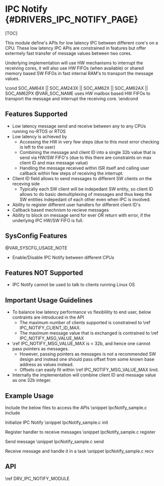# IPC Notify {#DRIVERS_IPC_NOTIFY_PAGE}

[TOC]

This module define's APIs for low latency IPC between different core's on a CPU.
These low latency IPC APIs are constrained in features but offer extermely fast
transfer of message values between two cores.

Underlying implementation will use HW mechanisms to interrupt the
receiving cores, it will also use HW FIFOs (when available)
or shared memory based SW FIFOs in fast internal RAM's
to transport the message values.

\cond SOC_AM64X || SOC_AM243X || SOC_AM62X || SOC_AM62AX || SOC_AM62PX
@VAR_SOC_NAME uses HW mailbox based HW FIFOs to transport the message and interrupt the receiving core.
\endcond

## Features Supported

- Low latency message send and receive between any to any CPUs running no-RTOS or RTOS
- Low latency is achieved by
  - Accessing the HW in very few steps (due to this most error checking is left to the user)
  - Combining the message and client ID into a single 32b value that is send via HW/SW FIFO's
    (due to this there are constraints on max client ID and max message value)
  - Handling the message received within ISR itself and calling user callback within few steps of receiving the interrupt.
- Client ID field allows to send messages to different SW clients on the receving side
  - Typically each SW client will be indepedant SW entity, so client ID allows to do basic
    demultiplexing of messages and thus keep the SW entities indepedant of each other even when IPC is involved.
- Ability to register different user handlers for different client ID's
- Callback based mechnism to recieve messages
- Ability to block on message send for ever OR return with error, if the underlying IPC HW/SW FIFO is full.

## SysConfig Features

@VAR_SYSCFG_USAGE_NOTE

- Enable/Disable IPC Notify between different CPUs

## Features NOT Supported

- IPC Notify cannot be used to talk to clients running Linux OS

## Important Usage Guidelines

- To balance low latency performance vs flexiblility to end user, below contraints are introduced in the API
  - The maximum number of clients supported is constrained to \ref IPC_NOTIFY_CLIENT_ID_MAX.
  - The maximum message value that is exchanged is contrained to \ref IPC_NOTIFY_MSG_VALUE_MAX
- \ref IPC_NOTIFY_MSG_VALUE_MAX is < 32b, and hence one cannot pass pointers as messages.
  - However, passing pointers as messages is not a recommended SW design and instead
    one should pass offset from some known base address as values instead.
  - Offsets can easily fit within \ref IPC_NOTIFY_MSG_VALUE_MAX limit.
- Internally the implementation will combine client ID and message value as one 32b integer.

## Example Usage

Include the below files to access the APIs
\snippet IpcNotify_sample.c include

Initialize IPC Notify
\snippet IpcNotify_sample.c init

Register handler to receive messages
\snippet IpcNotify_sample.c register

Send message
\snippet IpcNotify_sample.c send

Receive message and handle it in a task
\snippet IpcNotify_sample.c recv

## API

\ref DRV_IPC_NOTIFY_MODULE
